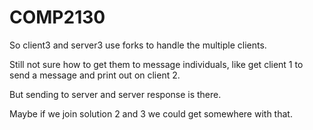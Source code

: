 # COMP2130

So client3 and server3 use forks to handle the multiple clients.

Still not sure how to get them to message individuals, like get client 1 to send a message and print out on client 2.

But sending to server and server response is there.

Maybe if we join solution 2 and 3 we could get somewhere with that.
